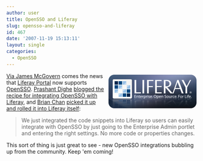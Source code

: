 ```yaml
---
author: user
title: OpenSSO and Liferay
slug: opensso-and-liferay
id: 467
date: '2007-11-19 15:13:11'
layout: single
categories:
  - OpenSSO
---
```


<span style="margin: 5px; float: right;">[![](images/Liferay.png)](http://www.liferay.com/)</span> 

[Via James McGovern](http://duckdown.blogspot.com/2007/11/links-for-2007-11-17.html) comes the news that [Liferay Portal](http://www.liferay.com/portal) now supports [OpenSSO](http://opensso.dev.java.net/). [Prashant Dighe](http://blogs.sun.com/pdblog/) [blogged the recipe for integrating OpenSSO with Liferay](http://blogs.sun.com/pdblog/entry/opensso_and_liferay_integration), and [Brian Chan](http://www.liferay.com/web/bchan/home) [picked it up and rolled it into Liferay itself](http://www.liferay.com/web/bchan/home/blogs/liferay_integration_with_opensso):

> We just integrated the code snippets into Liferay so users can easily integrate with OpenSSO by just going to the Enterprise Admin portlet and entering the right settings. No more code or properties changes.

This sort of thing is just great to see - new OpenSSO integrations bubbling up from the community. Keep 'em coming!